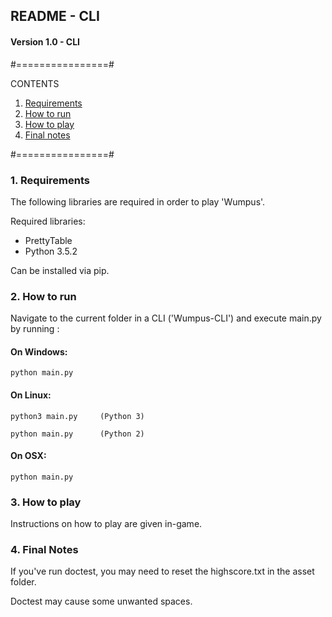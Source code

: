 ## README - CLI

#### Version 1.0 - CLI

#================#

CONTENTS
1. [Requirements](#1-requirements)
2. [How to run](#2-how-to-run)
3. [How to play](#3-how-to-play)
4. [Final notes](#4-final-notes)

#================#

### 1. Requirements
The following libraries are required in order to play 'Wumpus'.

Required libraries:
- PrettyTable
- Python 3.5.2

Can be installed via pip.


### 2. How to run
Navigate to the current folder in a CLI ('Wumpus-CLI') and 
execute main.py by running :

#### On Windows:
```
python main.py
```

#### On Linux:
```
python3 main.py  	(Python 3)
```
```
python main.py   	(Python 2)
```

#### On OSX:
```
python main.py
```

### 3. How to play
Instructions on how to play are given in-game.

### 4. Final Notes
If you've run doctest, you may need to reset the highscore.txt in the asset folder.

Doctest may cause some unwanted spaces.
